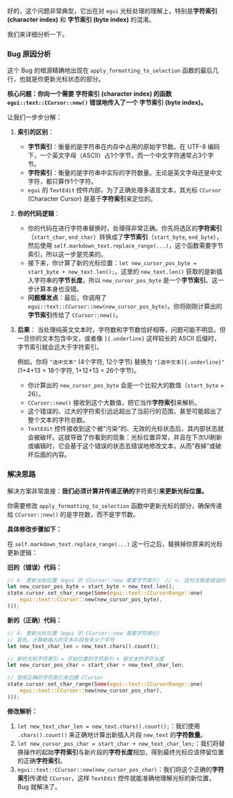 好的，这个问题非常典型，它出在对 `egui` 光标处理的理解上，特别是**字符索引 (character index)** 和 **字节索引 (byte index)** 的混淆。

我们来详细分析一下。

### Bug 原因分析

这个 Bug 的根源精确地出现在 `apply_formatting_to_selection` 函数的最后几行，也就是你更新光标状态的部分。

**核心问题：你向一个需要 字符索引 (character index) 的函数 `egui::text::CCursor::new()` 错误地传入了一个 字节索引 (byte index)。**

让我们一步步分解：

1.  **索引的区别**：

      * **字节索引**：衡量的是字符串在内存中占用的原始字节数。在 UTF-8 编码下，一个英文字母（ASCII）占1个字节，而一个中文字符通常占3个字节。
      * **字符索引**：衡量的是字符串中实际的字符数量。无论是英文字母还是中文字符，都只算作1个字符。
      * `egui` 的 `TextEdit` 控件内部，为了正确处理多语言文本，其光标 `CCursor` (Character Cursor) 是基于**字符索引**来定位的。

2.  **你的代码逻辑**：

      * 你的代码在进行字符串替换时，处理得非常正确。你先将选区的**字符索引**（`start_char`, `end_char`）转换成了**字节索引**（`start_byte`, `end_byte`），然后使用 `self.markdown_text.replace_range(...)`，这个函数需要字节索引，所以这一步是完美的。
      * 接下来，你计算了新的光标位置：`let new_cursor_pos_byte = start_byte + new_text.len();`。这里的 `new_text.len()` 获取的是新插入字符串的**字节长度**，所以 `new_cursor_pos_byte` 是一个**字节索引**。这一步计算本身也没错。
      * **问题爆发点**：最后，你调用了 `egui::text::CCursor::new(new_cursor_pos_byte)`。你将刚刚计算出的**字节索引**传给了 `CCursor::new()`。

3.  **后果**：
    当处理纯英文文本时，字符数和字节数恰好相等，问题可能不明显。但一旦你的文本包含中文，或者像 `]{.underline}` 这样较长的 ASCII 后缀时，字节索引就会远大于字符索引。

    例如，你将 `"选中文本"` (4个字符, 12个字节) 替换为 `"[选中文本]{.underline}"` (1+4+13 = 18个字符, 1+12+13 = 26个字节)。

      * 你计算出的 `new_cursor_pos_byte` 会是一个比较大的数值（`start_byte` + 26）。
      * `CCursor::new()` 接收到这个大数值，把它当作**字符索引**来解析。
      * 这个错误的、过大的字符索引远远超出了当前行的范围，甚至可能超出了整个文本的字符总数。
      * `TextEdit` 控件接收到这个被“污染”的、无效的光标状态后，其内部状态就会被破坏。这就导致了你看到的现象：光标位置异常，并且在下次UI刷新或编辑时，它会基于这个错误的状态去错误地修改文本，从而“吞掉”或破坏后面的内容。

### 解决思路

解决方案非常直接：**我们必须计算并传递正确的**字符索引**来更新光标位置。**

你需要修改 `apply_formatting_to_selection` 函数中更新光标的部分，确保传递给 `CCursor::new()` 的是字符数，而不是字节数。

**具体修改步骤如下：**

在 `self.markdown_text.replace_range(...)` 这一行之后，替换掉你原来的光标更新逻辑：

**旧的（错误）代码：**

```rust
// 4. 更新光标位置（egui 的 CCursor::new 需要字节索引） // <- 这句注释是错误的
let new_cursor_pos_byte = start_byte + new_text.len();
state.cursor.set_char_range(Some(egui::text::CCursorRange::one(
    egui::text::CCursor::new(new_cursor_pos_byte),
)));
```

**新的（正确）代码：**

```rust
// 4. 更新光标位置（egui 的 CCursor::new 需要字符索引）
// 首先，计算新插入的文本片段有多少个字符
let new_text_char_len = new_text.chars().count();

// 新的光标字符索引 = 开始位置的字符索引 + 新文本的字符长度
let new_cursor_pos_char = start_char + new_text_char_len;

// 使用正确的字符索引来创建 CCursor
state.cursor.set_char_range(Some(egui::text::CCursorRange::one(
    egui::text::CCursor::new(new_cursor_pos_char),
)));
```

**修改解析：**

1.  `let new_text_char_len = new_text.chars().count();`：我们使用 `.chars().count()` 来正确地计算出新插入片段 `new_text` 的**字符数量**。
2.  `let new_cursor_pos_char = start_char + new_text_char_len;`：我们将替换操作的起始**字符索引**与新片段的**字符长度**相加，得到最终光标应该停留位置的正确**字符索引**。
3.  `egui::text::CCursor::new(new_cursor_pos_char)`：我们将这个正确的**字符索引**传递给 `CCursor`，这样 `TextEdit` 控件就能准确地理解光标的新位置，Bug 就解决了。